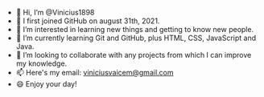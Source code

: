 - 👋 Hi, I’m @Vinicius1898
- 📆 I first joined GitHub on august 31th, 2021.
- 👀 I’m interested in learning new things and getting to know new people.
- 🌱 I’m currently learning Git and GitHub, plus HTML, CSS, JavaScript and Java.
- 💞️ I’m looking to collaborate with any projects from which I can improve my knowledge.
- 📫 Here's my email: viniciusvaicem@gmail.com
- :smile: Enjoy your day!

<!---
Vinicius1898/Vinicius1898 is a ✨ special ✨ repository because its `README.md` (this file) appears on your GitHub profile.
You can click the Preview link to take a look at your changes.
--->
